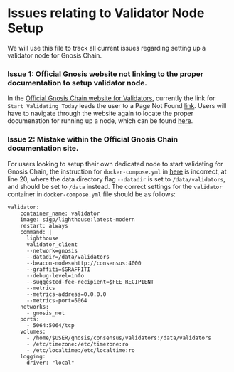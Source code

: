 # Issues relating to Validator Node Setup

We will use this file to track all current issues regarding setting up a validator node for Gnosis Chain.

### Issue 1: Official Gnosis website not linking to the proper documentation to setup validator node.
In the [Official Gnosis Chain website for Validators](https://www.gnosis.io/validators), currently the link for `Start Validating Today` leads the user to a Page Not Found [link](https://docs.gnosischain.com/node/get-started). Users will have to navigate through the website again to locate the proper documenation for running up a node, which can be found [here](https://docs.gnosischain.com/node/).

### Issue 2: Mistake within the Official Gnosis Chain documentation site.
For users looking to setup their own dedicated node to start validating for Gnosis Chain, the instruction for `docker-compose.yml` in [here](https://docs.gnosischain.com/node/guide/validator/run/lighthouse) is incorrect, at line 20, where the data directory flag `--datadir` is set to `/data/validators`, and should be set to `/data` instead. The correct settings for the `validator` container in `docker-compose.yml` file should be as follows:
```
validator:
    container_name: validator
    image: sigp/lighthouse:latest-modern
    restart: always
    command: |
      lighthouse
      validator_client
      --network=gnosis
      --datadir=/data/validators
      --beacon-nodes=http://consensus:4000
      --graffiti=$GRAFFITI
      --debug-level=info
      --suggested-fee-recipient=$FEE_RECIPIENT
      --metrics
      --metrics-address=0.0.0.0
      --metrics-port=5064
    networks:
      - gnosis_net
    ports:
      - 5064:5064/tcp
    volumes:
      - /home/$USER/gnosis/consensus/validators:/data/validators
      - /etc/timezone:/etc/timezone:ro
      - /etc/localtime:/etc/localtime:ro
    logging:
      driver: "local"
```
